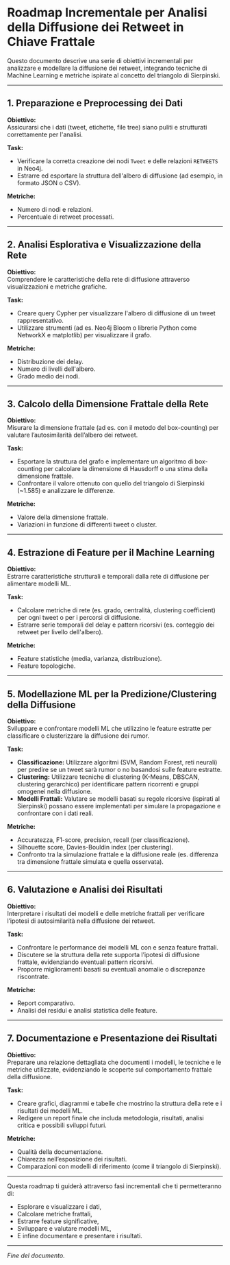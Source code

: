 # Roadmap Incrementale per Analisi della Diffusione dei Retweet in Chiave Frattale

Questo documento descrive una serie di obiettivi incrementali per analizzare e modellare la diffusione dei retweet, integrando tecniche di Machine Learning e metriche ispirate al concetto del triangolo di Sierpinski.

---

## 1. Preparazione e Preprocessing dei Dati
**Obiettivo:**  
Assicurarsi che i dati (tweet, etichette, file tree) siano puliti e strutturati correttamente per l'analisi.

**Task:**
- Verificare la corretta creazione dei nodi `Tweet` e delle relazioni `RETWEETS` in Neo4j.
- Estrarre ed esportare la struttura dell'albero di diffusione (ad esempio, in formato JSON o CSV).

**Metriche:**
- Numero di nodi e relazioni.
- Percentuale di retweet processati.

---

## 2. Analisi Esplorativa e Visualizzazione della Rete
**Obiettivo:**  
Comprendere le caratteristiche della rete di diffusione attraverso visualizzazioni e metriche grafiche.

**Task:**
- Creare query Cypher per visualizzare l'albero di diffusione di un tweet rappresentativo.
- Utilizzare strumenti (ad es. Neo4j Bloom o librerie Python come NetworkX e matplotlib) per visualizzare il grafo.

**Metriche:**
- Distribuzione dei delay.
- Numero di livelli dell'albero.
- Grado medio dei nodi.

---

## 3. Calcolo della Dimensione Frattale della Rete
**Obiettivo:**  
Misurare la dimensione frattale (ad es. con il metodo del box-counting) per valutare l’autosimilarità dell’albero dei retweet.

**Task:**
- Esportare la struttura del grafo e implementare un algoritmo di box-counting per calcolare la dimensione di Hausdorff o una stima della dimensione frattale.
- Confrontare il valore ottenuto con quello del triangolo di Sierpinski (~1.585) e analizzare le differenze.

**Metriche:**
- Valore della dimensione frattale.
- Variazioni in funzione di differenti tweet o cluster.

---

## 4. Estrazione di Feature per il Machine Learning
**Obiettivo:**  
Estrarre caratteristiche strutturali e temporali dalla rete di diffusione per alimentare modelli ML.

**Task:**
- Calcolare metriche di rete (es. grado, centralità, clustering coefficient) per ogni tweet o per i percorsi di diffusione.
- Estrarre serie temporali del delay e pattern ricorsivi (es. conteggio dei retweet per livello dell'albero).

**Metriche:**
- Feature statistiche (media, varianza, distribuzione).
- Feature topologiche.

---

## 5. Modellazione ML per la Predizione/Clustering della Diffusione
**Obiettivo:**  
Sviluppare e confrontare modelli ML che utilizzino le feature estratte per classificare o clusterizzare la diffusione dei rumor.

**Task:**
- **Classificazione:** Utilizzare algoritmi (SVM, Random Forest, reti neurali) per predire se un tweet sarà rumor o no basandosi sulle feature estratte.
- **Clustering:** Utilizzare tecniche di clustering (K-Means, DBSCAN, clustering gerarchico) per identificare pattern ricorrenti e gruppi omogenei nella diffusione.
- **Modelli Frattali:** Valutare se modelli basati su regole ricorsive (ispirati al Sierpinski) possano essere implementati per simulare la propagazione e confrontare con i dati reali.

**Metriche:**
- Accuratezza, F1-score, precision, recall (per classificazione).
- Silhouette score, Davies-Bouldin index (per clustering).
- Confronto tra la simulazione frattale e la diffusione reale (es. differenza tra dimensione frattale simulata e quella osservata).

---

## 6. Valutazione e Analisi dei Risultati
**Obiettivo:**  
Interpretare i risultati dei modelli e delle metriche frattali per verificare l’ipotesi di autosimilarità nella diffusione dei retweet.

**Task:**
- Confrontare le performance dei modelli ML con e senza feature frattali.
- Discutere se la struttura della rete supporta l’ipotesi di diffusione frattale, evidenziando eventuali pattern ricorsivi.
- Proporre miglioramenti basati su eventuali anomalie o discrepanze riscontrate.

**Metriche:**
- Report comparativo.
- Analisi dei residui e analisi statistica delle feature.

---

## 7. Documentazione e Presentazione dei Risultati
**Obiettivo:**  
Preparare una relazione dettagliata che documenti i modelli, le tecniche e le metriche utilizzate, evidenziando le scoperte sul comportamento frattale della diffusione.

**Task:**
- Creare grafici, diagrammi e tabelle che mostrino la struttura della rete e i risultati dei modelli ML.
- Redigere un report finale che includa metodologia, risultati, analisi critica e possibili sviluppi futuri.

**Metriche:**
- Qualità della documentazione.
- Chiarezza nell’esposizione dei risultati.
- Comparazioni con modelli di riferimento (come il triangolo di Sierpinski).

---

Questa roadmap ti guiderà attraverso fasi incrementali che ti permetteranno di:
- Esplorare e visualizzare i dati,
- Calcolare metriche frattali,
- Estrarre feature significative,
- Sviluppare e valutare modelli ML,
- E infine documentare e presentare i risultati.

---

*Fine del documento.*
